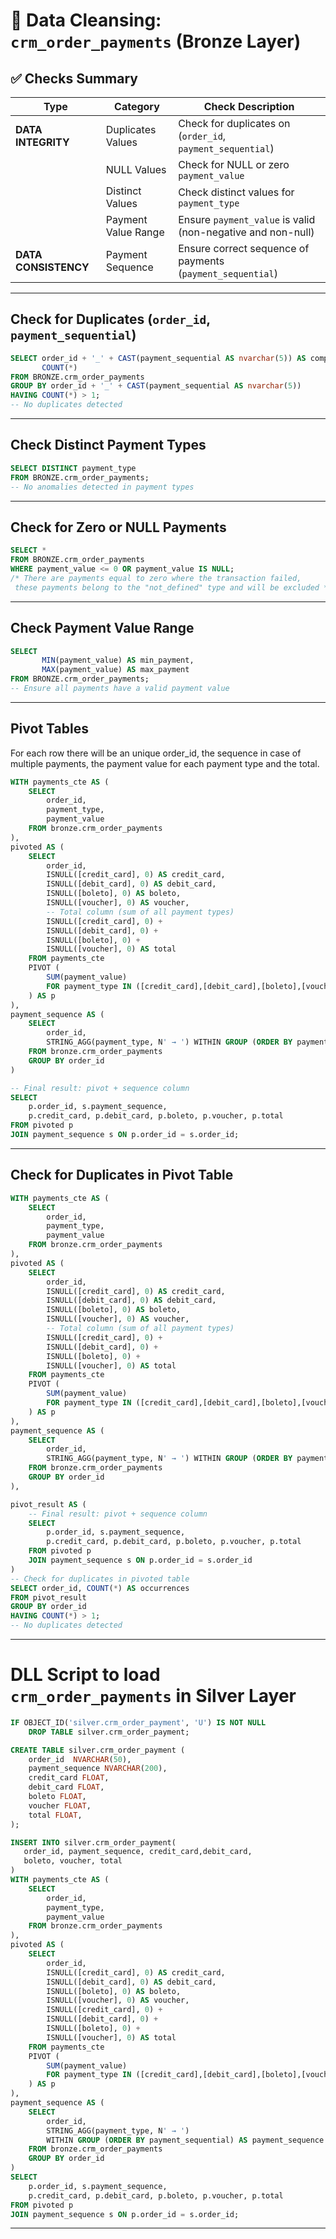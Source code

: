 # 🧹 Data Cleansing: `crm_order_payments` (Bronze Layer)

## ✅ Checks Summary

| Type                 | Category                | Check Description                                            |
|--------------------  |-------------------------|------------------------------------------------------------- |
| **DATA INTEGRITY**   | Duplicates Values       | Check for duplicates on (`order_id`, `payment_sequential`)    |
|                      | NULL Values             | Check for NULL or zero `payment_value`                       |
|                      | Distinct Values         | Check distinct values for `payment_type`                      |
|                      | Payment Value Range     | Ensure `payment_value` is valid (non-negative and non-null)   |
| **DATA CONSISTENCY** | Payment Sequence        | Ensure correct sequence of payments (`payment_sequential`)    |

---

## Check for Duplicates (`order_id`, `payment_sequential`)

```sql
SELECT order_id + '_' + CAST(payment_sequential AS nvarchar(5)) AS composite_key,
       COUNT(*)
FROM BRONZE.crm_order_payments
GROUP BY order_id + '_' + CAST(payment_sequential AS nvarchar(5))
HAVING COUNT(*) > 1;
-- No duplicates detected
```
---

## Check Distinct Payment Types

```sql
SELECT DISTINCT payment_type
FROM BRONZE.crm_order_payments;
-- No anomalies detected in payment types
```
---

## Check for Zero or NULL Payments
```sql
SELECT * 
FROM BRONZE.crm_order_payments
WHERE payment_value <= 0 OR payment_value IS NULL;
/* There are payments equal to zero where the transaction failed,
 these payments belong to the "not_defined" type and will be excluded */
```
---

## Check Payment Value Range
```sql
SELECT 
       MIN(payment_value) AS min_payment,
       MAX(payment_value) AS max_payment
FROM BRONZE.crm_order_payments;
-- Ensure all payments have a valid payment value
```
---

## Pivot Tables
For each row there will be an unique order_id,
	the sequence in case of multiple payments, the payment value for each payment type
	and the total.
	
```sql
WITH payments_cte AS (
    SELECT 
        order_id,
        payment_type,
        payment_value
    FROM bronze.crm_order_payments
),
pivoted AS (
    SELECT 
        order_id,
        ISNULL([credit_card], 0) AS credit_card,
        ISNULL([debit_card], 0) AS debit_card,
        ISNULL([boleto], 0) AS boleto,
        ISNULL([voucher], 0) AS voucher,
        -- Total column (sum of all payment types)
        ISNULL([credit_card], 0) +
        ISNULL([debit_card], 0) +
        ISNULL([boleto], 0) +
        ISNULL([voucher], 0) AS total
    FROM payments_cte
    PIVOT (
        SUM(payment_value)
        FOR payment_type IN ([credit_card],[debit_card],[boleto],[voucher])
    ) AS p
),
payment_sequence AS (
    SELECT 
        order_id,
        STRING_AGG(payment_type, N' → ') WITHIN GROUP (ORDER BY payment_sequential) AS payment_sequence
    FROM bronze.crm_order_payments
    GROUP BY order_id
)

-- Final result: pivot + sequence column
SELECT 
    p.order_id, s.payment_sequence,
    p.credit_card, p.debit_card, p.boleto, p.voucher, p.total
FROM pivoted p
JOIN payment_sequence s ON p.order_id = s.order_id;
```
---

## Check for Duplicates in Pivot Table
```sql
WITH payments_cte AS (
    SELECT 
        order_id,
        payment_type,
        payment_value
    FROM bronze.crm_order_payments
),
pivoted AS (
    SELECT 
        order_id,
        ISNULL([credit_card], 0) AS credit_card,
        ISNULL([debit_card], 0) AS debit_card,
        ISNULL([boleto], 0) AS boleto,
        ISNULL([voucher], 0) AS voucher,
        -- Total column (sum of all payment types)
        ISNULL([credit_card], 0) +
        ISNULL([debit_card], 0) +
        ISNULL([boleto], 0) +
        ISNULL([voucher], 0) AS total
    FROM payments_cte
    PIVOT (
        SUM(payment_value)
        FOR payment_type IN ([credit_card],[debit_card],[boleto],[voucher])
    ) AS p
),
payment_sequence AS (
    SELECT 
        order_id,
        STRING_AGG(payment_type, N' → ') WITHIN GROUP (ORDER BY payment_sequential) AS payment_sequence
    FROM bronze.crm_order_payments
    GROUP BY order_id
),

pivot_result AS (
    -- Final result: pivot + sequence column
    SELECT 
        p.order_id, s.payment_sequence,
        p.credit_card, p.debit_card, p.boleto, p.voucher, p.total
    FROM pivoted p
    JOIN payment_sequence s ON p.order_id = s.order_id
)
-- Check for duplicates in pivoted table
SELECT order_id, COUNT(*) AS occurrences
FROM pivot_result
GROUP BY order_id
HAVING COUNT(*) > 1;
-- No duplicates detected
```
---

# DLL Script to load `crm_order_payments` in Silver Layer
```sql
IF OBJECT_ID('silver.crm_order_payment', 'U') IS NOT NULL
	DROP TABLE silver.crm_order_payment;

CREATE TABLE silver.crm_order_payment (
    order_id  NVARCHAR(50),
    payment_sequence NVARCHAR(200),
    credit_card FLOAT,
    debit_card FLOAT,
    boleto FLOAT,
    voucher FLOAT,
    total FLOAT,
);

INSERT INTO silver.crm_order_payment(
   order_id, payment_sequence, credit_card,debit_card,
   boleto, voucher, total
)
WITH payments_cte AS (
    SELECT 
        order_id,
        payment_type,
        payment_value
    FROM bronze.crm_order_payments
),
pivoted AS (
    SELECT 
        order_id,
        ISNULL([credit_card], 0) AS credit_card,
        ISNULL([debit_card], 0) AS debit_card,
        ISNULL([boleto], 0) AS boleto,
        ISNULL([voucher], 0) AS voucher,
        ISNULL([credit_card], 0) +
        ISNULL([debit_card], 0) +
        ISNULL([boleto], 0) +
        ISNULL([voucher], 0) AS total
    FROM payments_cte
    PIVOT (
        SUM(payment_value)
        FOR payment_type IN ([credit_card],[debit_card],[boleto],[voucher])
    ) AS p
),
payment_sequence AS (
    SELECT 
        order_id,
        STRING_AGG(payment_type, N' → ') 
        WITHIN GROUP (ORDER BY payment_sequential) AS payment_sequence
    FROM bronze.crm_order_payments
    GROUP BY order_id
)
SELECT 
    p.order_id, s.payment_sequence,
    p.credit_card, p.debit_card, p.boleto, p.voucher, p.total
FROM pivoted p
JOIN payment_sequence s ON p.order_id = s.order_id;
```

---

